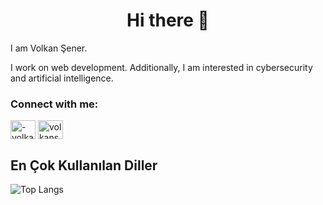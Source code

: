 <h1 align="center">Hi there 👋</h1>

<p>I am Volkan Şener.</p>  

<p>I work on web development. Additionally, I am interested in cybersecurity and artificial intelligence.</p>


<h3 align="left">Connect with me:</h3>
<p align="left">
<a href="https://linkedin.com/in/-volkansener-" target="blank"><img align="center" src="https://raw.githubusercontent.com/rahuldkjain/github-profile-readme-generator/master/src/images/icons/Social/linked-in-alt.svg" alt="-volkansener-" height="30" width="40" /></a>
<a href="https://instagram.com/volkansenersen" target="blank"><img align="center" src="https://raw.githubusercontent.com/rahuldkjain/github-profile-readme-generator/master/src/images/icons/Social/instagram.svg" alt="volkansenersen" height="30" width="40" /></a>
</p>

## En Çok Kullanılan Diller

![Top Langs](https://github-readme-stats.vercel.app/api/top-langs/?username=USERNAME&layout=compact&hide_border=true)


